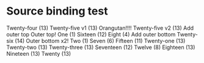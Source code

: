 # Source binding test

Twenty-four (13)
Twenty-five v1 (13)
Orangutan!!!!
Twenty-five v2 (13)
Add outer top
Outer top!
One (1)
Sixteen (12)
Eight (4)
Add outer bottom
Twenty-six (14)
Outer bottom x2!
Two (1)
Seven (6)
Fifteen (11)
Twenty-one (13)
Twenty-two (13)
Twenty-three (13)
Seventeen (12)
Twelve (8)
Eighteen (13)
Nineteen (13)
Twenty (13)
